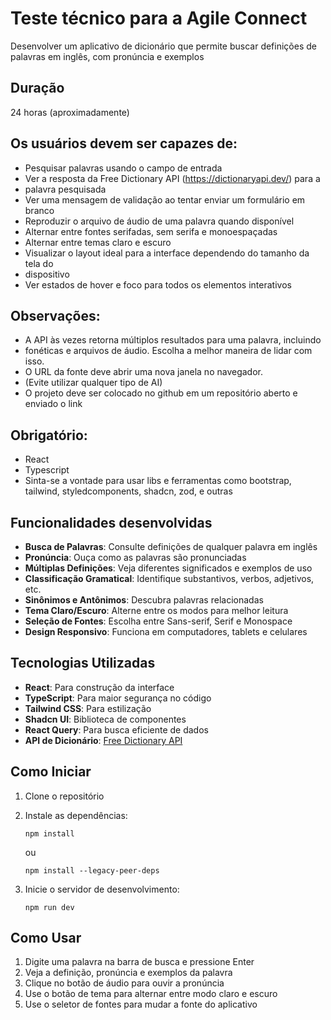 # Teste técnico para a Agile Connect

Desenvolver um aplicativo de dicionário que permite buscar definições de palavras em inglês, com pronúncia e exemplos

## Duração

24 horas (aproximadamente)

## Os usuários devem ser capazes de:

- Pesquisar palavras usando o campo de entrada
- Ver a resposta da Free Dictionary API (https://dictionaryapi.dev/) para a
- palavra pesquisada
- Ver uma mensagem de validação ao tentar enviar um formulário em branco
- Reproduzir o arquivo de áudio de uma palavra quando disponível
- Alternar entre fontes serifadas, sem serifa e monoespaçadas
- Alternar entre temas claro e escuro
- Visualizar o layout ideal para a interface dependendo do tamanho da tela do
- dispositivo
- Ver estados de hover e foco para todos os elementos interativos

## Observações:

- A API às vezes retorna múltiplos resultados para uma palavra, incluindo
- fonéticas e arquivos de áudio. Escolha a melhor maneira de lidar com isso.
- O URL da fonte deve abrir uma nova janela no navegador.
- (Evite utilizar qualquer tipo de AI)
- O projeto deve ser colocado no github em um repositório aberto e enviado o link

## Obrigatório:

- React
- Typescript
- Sinta-se a vontade para usar libs e ferramentas como bootstrap, tailwind, styledcomponents, shadcn, zod, e outras

## Funcionalidades desenvolvidas

- **Busca de Palavras**: Consulte definições de qualquer palavra em inglês
- **Pronúncia**: Ouça como as palavras são pronunciadas
- **Múltiplas Definições**: Veja diferentes significados e exemplos de uso
- **Classificação Gramatical**: Identifique substantivos, verbos, adjetivos, etc.
- **Sinônimos e Antônimos**: Descubra palavras relacionadas
- **Tema Claro/Escuro**: Alterne entre os modos para melhor leitura
- **Seleção de Fontes**: Escolha entre Sans-serif, Serif e Monospace
- **Design Responsivo**: Funciona em computadores, tablets e celulares

## Tecnologias Utilizadas

- **React**: Para construção da interface
- **TypeScript**: Para maior segurança no código
- **Tailwind CSS**: Para estilização
- **Shadcn UI**: Biblioteca de componentes
- **React Query**: Para busca eficiente de dados
- **API de Dicionário**: [Free Dictionary API](https://dictionaryapi.dev/)

## Como Iniciar

1. Clone o repositório
2. Instale as dependências:

   ```
   npm install
   ```

   ou

   ```
   npm install --legacy-peer-deps
   ```

3. Inicie o servidor de desenvolvimento:
   ```
   npm run dev
   ```

## Como Usar

1. Digite uma palavra na barra de busca e pressione Enter
2. Veja a definição, pronúncia e exemplos da palavra
3. Clique no botão de áudio para ouvir a pronúncia
4. Use o botão de tema para alternar entre modo claro e escuro
5. Use o seletor de fontes para mudar a fonte do aplicativo
